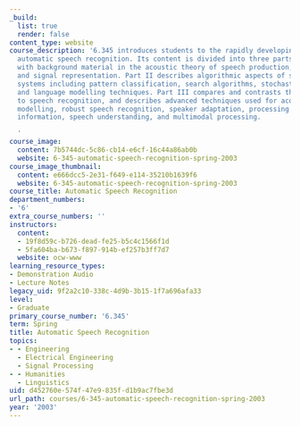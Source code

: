 ```yaml
---
_build:
  list: true
  render: false
content_type: website
course_description: '6.345 introduces students to the rapidly developing field of
  automatic speech recognition. Its content is divided into three parts. Part I deals
  with background material in the acoustic theory of speech production, acoustic-phonetics,
  and signal representation. Part II describes algorithmic aspects of speech recognition
  systems including pattern classification, search algorithms, stochastic modelling,
  and language modelling techniques. Part III compares and contrasts the various approaches
  to speech recognition, and describes advanced techniques used for acoustic-phonetic
  modelling, robust speech recognition, speaker adaptation, processing paralinguistic
  information, speech understanding, and multimodal processing.

  '
course_image:
  content: 7b5744dc-5c86-cb14-e6cf-16c44a86ab0b
  website: 6-345-automatic-speech-recognition-spring-2003
course_image_thumbnail:
  content: e666dcc5-2e31-f649-e114-35210b1639f6
  website: 6-345-automatic-speech-recognition-spring-2003
course_title: Automatic Speech Recognition
department_numbers:
- '6'
extra_course_numbers: ''
instructors:
  content:
  - 19f8d59c-b726-dead-fe25-b5c4c1566f1d
  - 5fa604ba-b673-f897-914b-ef257b3ff7d7
  website: ocw-www
learning_resource_types:
- Demonstration Audio
- Lecture Notes
legacy_uid: 9f2a2c10-338c-4d9b-3b15-1f7a696afa33
level:
- Graduate
primary_course_number: '6.345'
term: Spring
title: Automatic Speech Recognition
topics:
- - Engineering
  - Electrical Engineering
  - Signal Processing
- - Humanities
  - Linguistics
uid: d452760e-574f-47e9-835f-d1b9ac7fbe3d
url_path: courses/6-345-automatic-speech-recognition-spring-2003
year: '2003'
---
```

